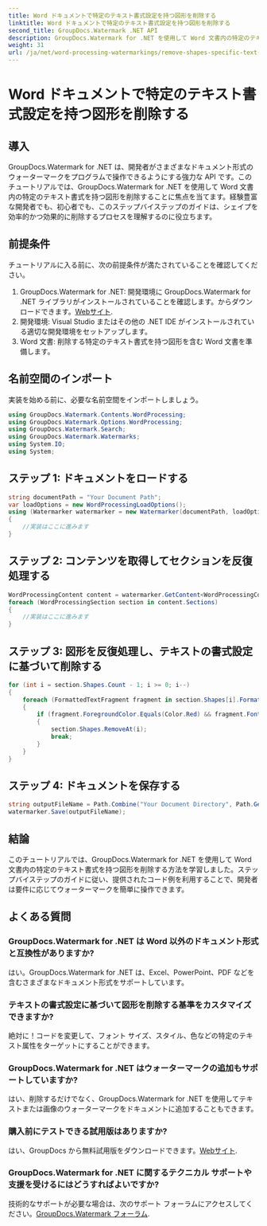 ```yaml
---
title: Word ドキュメントで特定のテキスト書式設定を持つ図形を削除する
linktitle: Word ドキュメントで特定のテキスト書式設定を持つ図形を削除する
second_title: GroupDocs.Watermark .NET API
description: GroupDocs.Watermark for .NET を使用して Word 文書内の特定のテキスト書式を持つ図形を削除する方法を学びます。ウォーターマークを効率的に操作するには、ガイドに従ってください。
weight: 31
url: /ja/net/word-processing-watermarkings/remove-shapes-specific-text-formatting-word-docs/
---
```


# Word ドキュメントで特定のテキスト書式設定を持つ図形を削除する

## 導入
GroupDocs.Watermark for .NET は、開発者がさまざまなドキュメント形式のウォーターマークをプログラムで操作できるようにする強力な API です。このチュートリアルでは、GroupDocs.Watermark for .NET を使用して Word 文書内の特定のテキスト書式を持つ図形を削除することに焦点を当てます。経験豊富な開発者でも、初心者でも、このステップバイステップのガイドは、シェイプを効率的かつ効果的に削除するプロセスを理解するのに役立ちます。
## 前提条件
チュートリアルに入る前に、次の前提条件が満たされていることを確認してください。
1.  GroupDocs.Watermark for .NET: 開発環境に GroupDocs.Watermark for .NET ライブラリがインストールされていることを確認します。からダウンロードできます。[Webサイト](https://releases.groupdocs.com/Watermark/net/).
2. 開発環境: Visual Studio またはその他の .NET IDE がインストールされている適切な開発環境をセットアップします。
3. Word 文書: 削除する特定のテキスト書式を持つ図形を含む Word 文書を準備します。

## 名前空間のインポート
実装を始める前に、必要な名前空間をインポートしましょう。
```csharp
using GroupDocs.Watermark.Contents.WordProcessing;
using GroupDocs.Watermark.Options.WordProcessing;
using GroupDocs.Watermark.Search;
using GroupDocs.Watermark.Watermarks;
using System.IO;
using System;
```
## ステップ 1: ドキュメントをロードする
```csharp
string documentPath = "Your Document Path";
var loadOptions = new WordProcessingLoadOptions();
using (Watermarker watermarker = new Watermarker(documentPath, loadOptions))
{
    //実装はここに進みます
}
```
## ステップ 2: コンテンツを取得してセクションを反復処理する
```csharp
WordProcessingContent content = watermarker.GetContent<WordProcessingContent>();
foreach (WordProcessingSection section in content.Sections)
{
    //実装はここに進みます
}
```
## ステップ 3: 図形を反復処理し、テキストの書式設定に基づいて削除する
```csharp
for (int i = section.Shapes.Count - 1; i >= 0; i--)
{
    foreach (FormattedTextFragment fragment in section.Shapes[i].FormattedTextFragments)
    {
        if (fragment.ForegroundColor.Equals(Color.Red) && fragment.Font.FamilyName == "Arial")
        {
            section.Shapes.RemoveAt(i);
            break;
        }
    }
}
```
## ステップ 4: ドキュメントを保存する
```csharp
string outputFileName = Path.Combine("Your Document Directory", Path.GetFileName(documentPath));
watermarker.Save(outputFileName);
```

## 結論
このチュートリアルでは、GroupDocs.Watermark for .NET を使用して Word 文書内の特定のテキスト書式を持つ図形を削除する方法を学習しました。ステップバイステップのガイドに従い、提供されたコード例を利用することで、開発者は要件に応じてウォーターマークを簡単に操作できます。
## よくある質問
### GroupDocs.Watermark for .NET は Word 以外のドキュメント形式と互換性がありますか?
はい。GroupDocs.Watermark for .NET は、Excel、PowerPoint、PDF などを含むさまざまなドキュメント形式をサポートしています。
### テキストの書式設定に基づいて図形を削除する基準をカスタマイズできますか?
絶対に！コードを変更して、フォント サイズ、スタイル、色などの特定のテキスト属性をターゲットにすることができます。
### GroupDocs.Watermark for .NET はウォーターマークの追加もサポートしていますか?
はい、削除するだけでなく、GroupDocs.Watermark for .NET を使用してテキストまたは画像のウォーターマークをドキュメントに追加することもできます。
### 購入前にテストできる試用版はありますか?
はい、GroupDocs から無料試用版をダウンロードできます。[Webサイト](https://releases.groupdocs.com/).
### GroupDocs.Watermark for .NET に関するテクニカル サポートや支援を受けるにはどうすればよいですか?
技術的なサポートが必要な場合は、次のサポート フォーラムにアクセスしてください。[GroupDocs.Watermark フォーラム](https://forum.groupdocs.com/c/watermark/19).